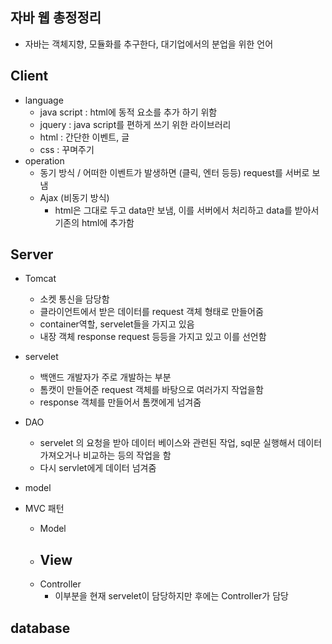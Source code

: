 ## 자바 웹 총정정리
- 자바는 객체지향, 모듈화를 추구한다, 대기업에서의 분업을 위한 언어 
## Client
- language
  - java script : html에 동적 요소를 추가 하기 위함
  - jquery : java script를 편하게 쓰기 위한 라이브러리
  - html : 간단한 이벤트, 글
  - css : 꾸며주기
- operation
  - 동기 방식 / 어떠한 이벤트가 발생하면 (클릭, 엔터 등등) request를 서버로 보냄
  - Ajax (비동기 방식)
    - html은 그대로 두고 data만 보냄, 이를 서버에서 처리하고 data를 받아서 기존의 html에 추가함 
## Server
- Tomcat 
  - 소켓 통신을 담당함
  - 클라이언트에서 받은 데이터를 request 객체 형태로 만들어줌
  - container역할, servelet들을 가지고 있음
  - 내장 객체 response request 등등을 가지고 있고 이를 선언함
- servelet
  - 백앤드 개발자가 주로 개발하는 부분
  - 톰캣이 만들어준 request 객체를 바탕으로 여러가지 작업을함
  - response 객체를 만들어서 톰캣에게 넘겨줌
- DAO 
  - servelet 의 요청을 받아 데이터 베이스와 관련된 작업, sql문 실행해서 데이터 가져오거나 비교하는 등의 작업을 함
  - 다시 servlet에게 데이터 넘겨줌
- model 

- MVC 패턴 
  - Model
  - View
    -
  - Controller
    - 이부분을 현재 servelet이 담당하지만 후에는 Controller가 담당
## database

